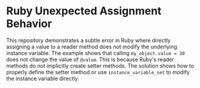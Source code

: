 # Ruby Unexpected Assignment Behavior
This repository demonstrates a subtle error in Ruby where directly assigning a value to a reader method does not modify the underlying instance variable.  The example shows that calling `my_object.value = 30` does not change the value of `@value`.  This is because Ruby's reader methods do not implicitly create setter methods.  The solution shows how to properly define the setter method or use `instance_variable_set` to modify the instance variable directly.